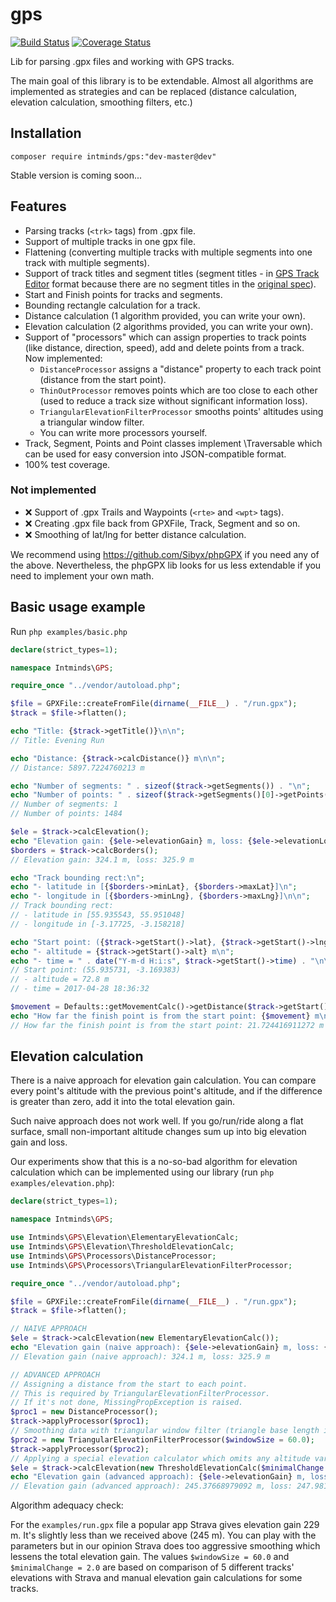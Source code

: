 # gps

[![Build Status](https://travis-ci.org/intminds/gps.svg?branch=master)](https://travis-ci.org/intminds/gps)
[![Coverage Status](https://coveralls.io/repos/github/intminds/gps/badge.svg?branch=master)](https://coveralls.io/github/intminds/gps?branch=master)

Lib for parsing .gpx files and working with GPS tracks.

The main goal of this library is to be extendable.
Almost all algorithms are implemented as strategies and can be replaced (distance calculation, elevation calculation, smoothing filters, etc.) 

## Installation

`composer require intminds/gps:"dev-master@dev"`

Stable version is coming soon...

## Features

* Parsing tracks (`<trk>` tags) from .gpx file.
* Support of multiple tracks in one gpx file.
* Flattening (converting multiple tracks with multiple segments into one track with multiple segments).
* Support of track titles and segment titles (segment titles - in [GPS Track Editor](http://www.gpstrackeditor.com/) format because there are no segment titles in the [original spec](https://www.topografix.com/gpx.asp)).
* Start and Finish points for tracks and segments.
* Bounding rectangle calculation for a track.
* Distance calculation (1 algorithm provided, you can write your own).
* Elevation calculation (2 algorithms provided, you can write your own).
* Support of "processors" which can assign properties to track points (like distance, direction, speed), add and delete points from a track. Now implemented:
  * `DistanceProcessor` assigns a "distance" property to each track point (distance from the start point).
  * `ThinOutProcessor` removes points which are too close to each other (used to reduce a track size without significant information loss). 
  * `TriangularElevationFilterProcessor` smooths points' altitudes using a triangular window filter.
  * You can write more processors yourself.
* Track, Segment, Points and Point classes implement \Traversable which can be used for easy conversion into JSON-compatible format.
* 100% test coverage.

### Not implemented

* &#10060; Support of .gpx Trails and Waypoints (`<rte>` and `<wpt>` tags).
* &#10060; Creating .gpx file back from GPXFile, Track, Segment and so on. 
* &#10060; Smoothing of lat/lng for better distance calculation.

We recommend using https://github.com/Sibyx/phpGPX if you need any of the above. Nevertheless, the phpGPX lib looks for us less extendable if you need to implement your own math.

## Basic usage example

Run `php examples/basic.php` 

```php
declare(strict_types=1);

namespace Intminds\GPS;

require_once "../vendor/autoload.php";

$file = GPXFile::createFromFile(dirname(__FILE__) . "/run.gpx");
$track = $file->flatten();

echo "Title: {$track->getTitle()}\n\n";
// Title: Evening Run

echo "Distance: {$track->calcDistance()} m\n\n";
// Distance: 5897.7224760213 m

echo "Number of segments: " . sizeof($track->getSegments()) . "\n";
echo "Number of points: " . sizeof($track->getSegments()[0]->getPoints()) . "\n\n";
// Number of segments: 1
// Number of points: 1484

$ele = $track->calcElevation();
echo "Elevation gain: {$ele->elevationGain} m, loss: {$ele->elevationLoss} m\n\n";
$borders = $track->calcBorders();
// Elevation gain: 324.1 m, loss: 325.9 m

echo "Track bounding rect:\n";
echo "- latitude in [{$borders->minLat}, {$borders->maxLat}]\n";
echo "- longitude in [{$borders->minLng}, {$borders->maxLng}]\n\n";
// Track bounding rect:
// - latitude in [55.935543, 55.951048]
// - longitude in [-3.17725, -3.158218]

echo "Start point: ({$track->getStart()->lat}, {$track->getStart()->lng})\n";
echo "- altitude = {$track->getStart()->alt} m\n";
echo "- time = " . date("Y-m-d H:i:s", $track->getStart()->time) . "\n\n";
// Start point: (55.935731, -3.169383)
// - altitude = 72.8 m
// - time = 2017-04-28 18:36:32

$movement = Defaults::getMovementCalc()->getDistance($track->getStart(), $track->getFinish());
echo "How far the finish point is from the start point: {$movement} m\n\n";
// How far the finish point is from the start point: 21.724416911272 m
```

## Elevation calculation

There is a naive approach for elevation gain calculation. You can compare every point's altitude with the previous point's altitude, and if the difference is greater than zero, add it into the total elevation gain.

Such naive approach does not work well. If you go/run/ride along a flat surface, small non-important altitude changes sum up into big elevation gain and loss.

Our experiments show that this is a no-so-bad algorithm for elevation calculation which can be implemented using our library (run `php examples/elevation.php`):

```php
declare(strict_types=1);

namespace Intminds\GPS;

use Intminds\GPS\Elevation\ElementaryElevationCalc;
use Intminds\GPS\Elevation\ThresholdElevationCalc;
use Intminds\GPS\Processors\DistanceProcessor;
use Intminds\GPS\Processors\TriangularElevationFilterProcessor;

require_once "../vendor/autoload.php";

$file = GPXFile::createFromFile(dirname(__FILE__) . "/run.gpx");
$track = $file->flatten();

// NAIVE APPROACH
$ele = $track->calcElevation(new ElementaryElevationCalc());
echo "Elevation gain (naive approach): {$ele->elevationGain} m, loss: {$ele->elevationLoss} m\n";
// Elevation gain (naive approach): 324.1 m, loss: 325.9 m

// ADVANCED APPROACH
// Assigning a distance from the start to each point.
// This is required by TriangularElevationFilterProcessor.
// If it's not done, MissingPropException is raised.
$proc1 = new DistanceProcessor();
$track->applyProcessor($proc1);
// Smoothing data with triangular window filter (triangle base length is 60m)
$proc2 = new TriangularElevationFilterProcessor($windowSize = 60.0);
$track->applyProcessor($proc2);
// Applying a special elevation calculator which omits any altitude variations which are less than $minimalChange.
$ele = $track->calcElevation(new ThresholdElevationCalc($minimalChange = 2.0));
echo "Elevation gain (advanced approach): {$ele->elevationGain} m, loss: {$ele->elevationLoss} m\n";
// Elevation gain (advanced approach): 245.37668979092 m, loss: 247.98170342056 m
```

Algorithm adequacy check:

For the `examples/run.gpx` file a popular app Strava gives elevation gain 229 m. It's slightly less than we received above (245 m). You can play with the parameters but in our opinion Strava does too aggressive smoothing which lessens the total elevation gain. The values `$windowSize = 60.0` and `$minimalChange = 2.0` are based on comparison of 5 different tracks' elevations with Strava and manual elevation gain calculations for some tracks.    

